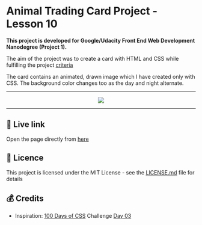# Animal Trading Card Project - Lesson 10

**This project is developed for Google/Udacity Front End Web Development Nanodegree (Project 1).**  

The aim of the project was to create a card with HTML and CSS while fulfilling the project [criteria](https://github.com/jpacsai/GoogleUdacity_Nanodegree/blob/master/Nanodegree/Animal_Trading_Card/Criteria.md)

The card contains an animated, drawn image which I have created only with CSS. The background color changes too as the day and night alternate.

***

<p align="center">
  <img src="https://github.com/jpacsai/GoogleUdacity_Nanodegree/blob/master/Nanodegree/Animal_Trading_Card/owlgif.gif"/>
</p>

***

## 🔗 Live link  
Open the page directly from [here](https://jpacsai.github.io/GoogleUdacity_Nanodegree/Nanodegree/Animal_Trading_Card/)  

## 📜 Licence

This project is licensed under the MIT License - see the [LICENSE.md](https://github.com/jpacsai/Neighborhood-App/blob/master/LICENSE) file for details

## 💰 Credits
- Inspiration: [100 Days of CSS](https://100dayscss.com/) Challenge [Day 03](https://codepen.io/roydigerhund/full/PZxpKO/)
